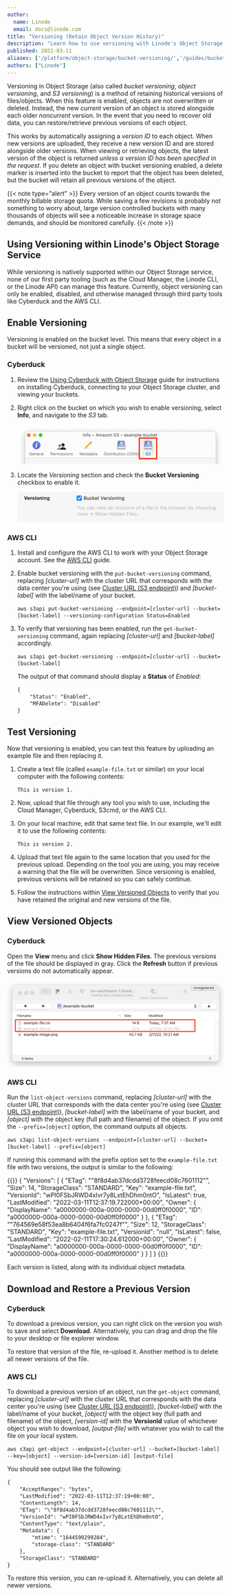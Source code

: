 ```yaml
---
author:
  name: Linode
  email: docs@linode.com
title: "Versioning (Retain Object Version History)"
description: "Learn how to use versioning with Linode's Object Storage to retain previous versions of an object."
published: 2022-03-11
aliases: ['/platform/object-storage/bucket-versioning/','/guides/bucket-versioning/']
authors: ["Linode"]
---
```


Versioning in Object Storage (also called *bucket versioning*, *object versioning*, and *S3 versioning*) is a method of retaining historical versions of files/objects. When this feature is enabled, objects are not overwritten or deleted. Instead, the new *current* version of an object is stored alongside each older *noncurrent* version. In the event that you need to recover old data, you can restore/retrieve previous versions of each object.

This works by automatically assigning a *version ID* to each object. When new versions are uploaded, they receive a new version ID and are stored alongside older versions. When viewing or retrieving objects, the latest version of the object is returned *unless a version ID has been specified in the request*. If you delete an object with bucket versioning enabled, a delete marker is inserted into the bucket to report that the object has been deleted, but the bucket will retain all previous versions of the object.

{{< note type="alert" >}}
Every version of an object counts towards the monthly billable storage quota. While saving a few revisions is probably not something to worry about, large version controlled buckets with many thousands of objects will see a noticeable increase in storage space demands, and should be monitored carefully.
{{< /note >}}

## Using Versioning within Linode's Object Storage Service

While versioning is natively supported within our Object Storage service, none of our first party tooling (such as the Cloud Manager, the Linode CLI, or the Linode API) can manage this feature. Currently, object versioning can only be enabled, disabled, and otherwise managed through third party tools like Cyberduck and the AWS CLI.

## Enable Versioning

Versioning is enabled on the bucket level. This means that every object in a bucket will be versioned, not just a single object.

### Cyberduck

1. Review the [Using Cyberduck with Object Storage](/docs/products/storage/object-storage/guides/cyberduck/) guide for instructions on installing Cyberduck, connecting to your Object Storage cluster, and viewing your buckets.

1. Right click on the bucket on which you wish to enable versioning, select **Info**, and navigate to the *S3* tab.

    ![Cyberduck Info tab](cyberduck-bucket-info-s3-tab.png)

1. Locate the *Versioning* section and check the **Bucket Versioning** checkbox to enable it.

    ![Enable Versioning within Cyberduck](cyberduck-enable-versioning.png)

### AWS CLI

1.  Install and configure the AWS CLI to work with your Object Storage account. See the [AWS CLI](/docs/products/storage/object-storage/guides/aws-cli/) guide.

1.  Enable bucket versioning with the `put-bucket-versioning` command, replacing *[cluster-url]* with the cluster URL that corresponds with the data center you're using (see [Cluster URL (S3 endpoint)](/docs/products/storage/object-storage/guides/urls/#cluster-url-s3-endpoint)) and *[bucket-label]* with the label/name of your bucket.

        aws s3api put-bucket-versioning --endpoint=[cluster-url] --bucket=[bucket-label] --versioning-configuration Status=Enabled

1.  To verify that versioning has been enabled, run the `get-bucket-versioning` command, again replacing *[cluster-url]* and *[bucket-label]* accordingly.

        aws s3api get-bucket-versioning --endpoint=[cluster-url] --bucket=[bucket-label]

    The output of that command should display a **Status** of *Enabled*:

    ```output
    {
        "Status": "Enabled",
        "MFADelete": "Disabled"
    }
    ```

## Test Versioning

Now that versioning is enabled, you can test this feature by uploading an example file and then replacing it.

1.  Create a text file (called `example-file.txt` or similar) on your local computer with the following contents:

        This is version 1.

1.  Now, upload that file through any tool you wish to use, including the Cloud Manager, Cyberduck, S3cmd, or the AWS CLI.

1.  On your local machine, edit that same text file. In our example, we'll edit it to use the following contents:

        This is version 2.

1.  Upload that text file again to the same location that you used for the previous upload. Depending on the tool you are using, you may receive a warning that the file will be overwritten. Since versioning is enabled, previous versions will be retained so you can safely continue.

1.  Follow the instructions within [View Versioned Objects](#view-versioned-objects) to verify that you have retained the original and new versions of the file.

## View Versioned Objects

### Cyberduck

Open the **View** menu and click **Show Hidden Files**. The previous versions of the file should be displayed in gray. Click the **Refresh** button if previous versions do not automatically appear.

![View hidden files Cyberduck](versioning-cyberduck-view-hidden.png)

### AWS CLI

Run the `list-object-versions` command, replacing *[cluster-url]* with the cluster URL that corresponds with the data center you're using (see [Cluster URL (S3 endpoint)](/docs/products/storage/object-storage/guides/urls/#cluster-url-s3-endpoint)), *[bucket-label]* with the label/name of your bucket, and *[object]* with the object key (full path and filename) of the object. If you omit the `--prefix=[object]` option, the command outputs all objects.

    aws s3api list-object-versions --endpoint=[cluster-url] --bucket=[bucket-label] --prefix=[object]

If running this command with the prefix option set to the `example-file.txt` file with two versions, the output is similar to the following:

{{<output>}}
{
    "Versions": [
        {
            "ETag": "\"8f8d4ab37dcdd3728feecd08c7601112\"",
            "Size": 14,
            "StorageClass": "STANDARD",
            "Key": "example-file.txt",
            "VersionId": "wPI0FSbJRWD4xIvr7y8LxtEhDhm0ntO",
            "IsLatest": true,
            "LastModified": "2022-03-11T12:37:19.722000+00:00",
            "Owner": {
                "DisplayName": "a0000000-000a-0000-0000-00d0ff0f0000",
                "ID": "a0000000-000a-0000-0000-00d0ff0f0000"
            }
        },
        {
            "ETag": "\"764569e58f53ea8b6404f6fa7fc0247f\"",
            "Size": 12,
            "StorageClass": "STANDARD",
            "Key": "example-file.txt",
            "VersionId": "null",
            "IsLatest": false,
            "LastModified": "2022-02-11T17:30:24.612000+00:00",
            "Owner": {
                "DisplayName": "a0000000-000a-0000-0000-00d0ff0f0000",
                "ID": "a0000000-000a-0000-0000-00d0ff0f0000"
            }
        }
    ]
}
{{</output>}}

Each version is listed, along with its individual object metadata.

## Download and Restore a Previous Version

### Cyberduck

To download a previous version, you can right click on the version you wish to save and select **Download**. Alternatively, you can drag and drop the file to your desktop or file explorer window.

To restore that version of the file, re-upload it. Another method is to delete all newer versions of the file.

### AWS CLI

To download a previous version of an object, run the `get-object` command, replacing *[cluster-url]* with the cluster URL that corresponds with the data center you're using (see [Cluster URL (S3 endpoint)](/docs/products/storage/object-storage/guides/urls/#cluster-url-s3-endpoint)), *[bucket-label]* with the label/name of your bucket, *[object]* with the object key (full path and filename) of the object, *[version-id]* with the **VersionId** value of whichever object you wish to download, *[output-file]* with whatever you wish to call the file on your local system.

    aws s3api get-object --endpoint=[cluster-url] --bucket=[bucket-label] --key=[object] --version-id=[version-id] [output-file]

You should see output like the following:

```output
{
    "AcceptRanges": "bytes",
    "LastModified": "2022-03-11T12:37:19+00:00",
    "ContentLength": 14,
    "ETag": "\"8f8d4ab37dcdd3728feecd08c7601112\"",
    "VersionId": "wPI0FSbJRWD4xIvr7y8LxtEhDhm0ntO",
    "ContentType": "text/plain",
    "Metadata": {
        "mtime": "1644590299284",
        "storage-class": "STANDARD"
    },
    "StorageClass": "STANDARD"
}
```

To restore this version, you can re-upload it. Alternatively, you can delete all newer versions.